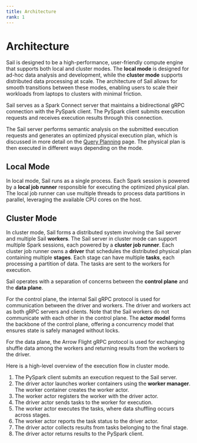 ```yaml
---
title: Architecture
rank: 1
---
```


# Architecture

Sail is designed to be a high-performance, user-friendly compute engine that supports both local and cluster modes.
The **local mode** is designed for ad-hoc data analysis and development, while the **cluster mode** supports distributed data processing at scale.
The architecture of Sail allows for smooth transitions between these modes, enabling users to scale their workloads from laptops to clusters with minimal friction.

Sail serves as a Spark Connect server that maintains a bidirectional gRPC connection with the PySpark client.
The PySpark client submits execution requests and receives execution results through this connection.

The Sail server performs semantic analysis on the submitted execution requests and generates an optimized physical execution plan, which is discussed in more detail on the [Query Planning](../query-planning) page.
The physical plan is then executed in different ways depending on the mode.

## Local Mode

<SvgDiagram :svg="data['architecture-local.dot']" />

In local mode, Sail runs as a single process.
Each Spark session is powered by a **local job runner** responsible for executing the optimized physical plan.
The local job runner can use multiple threads to process data partitions in parallel, leveraging the available CPU cores on the host.

## Cluster Mode

<SvgDiagram :svg="data['architecture-cluster.dot']" />

In cluster mode, Sail forms a distributed system involving the Sail server and multiple Sail **workers**.
The Sail server in cluster mode can support multiple Spark sessions, each powered by a **cluster job runner**. Each cluster job runner owns a **driver** that schedules the distributed physical plan containing multiple **stages**. Each stage can have multiple **tasks**, each processing a partition of data. The tasks are sent to the workers for execution.

Sail operates with a separation of concerns between the **control plane** and the **data plane**.

For the control plane, the internal Sail gRPC protocol is used for communication between the driver and workers.
The driver and workers act as both gRPC servers and clients.
Note that the Sail workers do not communicate with each other in the control plane.
The **actor model** forms the backbone of the control plane, offering a concurrency model that ensures state is safely managed without locks.

For the data plane, the Arrow Flight gRPC protocol is used for exchanging shuffle data among the workers and returning results from the workers to the driver.

Here is a high-level overview of the execution flow in cluster mode.

1. The PySpark client submits an execution request to the Sail server.
2. The driver actor launches worker containers using the **worker manager**. The worker container creates the worker actor.
3. The worker actor registers the worker with the driver actor.
4. The driver actor sends tasks to the worker for execution.
5. The worker actor executes the tasks, where data shuffling occurs across stages.
6. The worker actor reports the task status to the driver actor.
7. The driver actor collects results from tasks belonging to the final stage.
8. The driver actor returns results to the PySpark client.

<script setup lang="ts">
import SvgDiagram from "@theme/components/SvgDiagram.vue";
import { data } from "./index.data.ts";
</script>
